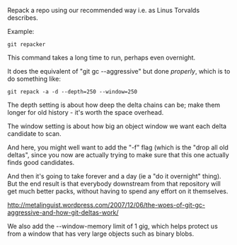Repack a repo using our recommended way i.e. as Linus Torvalds describes.

Example:

```shell
git repacker
```

This command takes a long time to run, perhaps even overnight.

It does the equivalent of "git gc --aggressive"
but done *properly*,  which is to do something like:

```shell
git repack -a -d --depth=250 --window=250
```

The depth setting is about how deep the delta chains can be;
make them longer for old history - it's worth the space overhead.

The window setting is about how big an object window we want
each delta candidate to scan.

And here, you might well want to add the "-f" flag (which is
the "drop all old deltas", since you now are actually trying
to make sure that this one actually finds good candidates.

And then it's going to take forever and a day (ie a "do it overnight"
thing). But the end result is that everybody downstream from that
repository will get much better packs, without having to spend any effort
on it themselves.

http://metalinguist.wordpress.com/2007/12/06/the-woes-of-git-gc-aggressive-and-how-git-deltas-work/

We also add the --window-memory limit of 1 gig, which helps protect
us from a window that has very large objects such as binary blobs.
